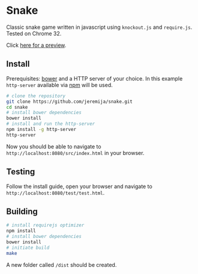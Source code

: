 Snake
=====

Classic snake game written in javascript using `knockout.js` and `require.js`. Tested on Chrome 32.

Click [here for a preview](http://steinerize.com/snake).

Install
-------

Prerequisites: [bower](http://bower.io/) and a HTTP server of your choice. In this example `http-server` available via [npm](https://www.npmjs.org/) will be used.

```bash
# clone the repository
git clone https://github.com/jeremija/snake.git
cd snake
# install bower dependencies
bower install
# install and run the http-server
npm install -g http-server
http-server
```

Now you should be able to navigate to `http://localhost:8080/src/index.html` in your browser.

Testing
-------

Follow the install guide, open your browser and navigate to `http://localhost:8080/test/test.html`.

Building
--------

```bash
# install requirejs optimizer
npm install
# install bower dependencies
bower install
# initiate build
make
```

A new folder called `/dist` should be created.
